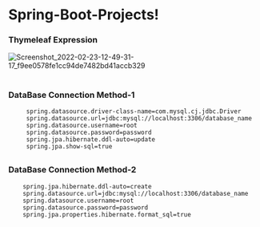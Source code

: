# Spring-Boot-Projects! 

### Thymeleaf Expression
![Screenshot_2022-02-23-12-49-31-17_f9ee0578fe1cc94de7482bd41accb329](https://user-images.githubusercontent.com/80576654/155277036-e4cd921f-ca34-4d08-bbec-d150dc99ea66.jpg)
#

### DataBase Connection Method-1 
         spring.datasource.driver-class-name=com.mysql.cj.jdbc.Driver
         spring.datasource.url=jdbc:mysql://localhost:3306/database_name
         spring.datasource.username=root
         spring.datasource.password=password
         spring.jpa.hibernate.ddl-auto=update
         spring.jpa.show-sql=true
##
### DataBase Connection Method-2
        spring.jpa.hibernate.ddl-auto=create
        spring.datasource.url=jdbc:mysql://localhost:3306/database_name
        spring.datasource.username=root
        spring.datasource.password=password
        spring.jpa.properties.hibernate.format_sql=true
##
